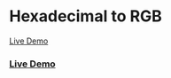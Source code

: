 # Hexadecimal to RGB

[Live Demo](https://mazhar1987.github.io/regex/)
### [Live Demo](https://mazhar1987.github.io/regex/)
